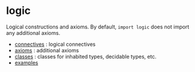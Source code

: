 logic
=====

Logical constructions and axioms. By default, `import logic` does not import any additional axioms.

* [connectives](connectives/connectives.md) : logical connectives
* [axioms](axioms/axioms.md) : additional axioms
* [classes](classes/classes.md) : classes for inhabited types, decidable types, etc.
* [examples](examples/examples.md)